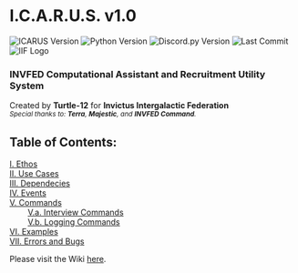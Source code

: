 # **I.C.A.R.U.S.** v1.0  
![ICARUS Version](https://img.shields.io/badge/ICARUS-v1.0.4-49fcff)
![Python Version](https://img.shields.io/badge/python-v3.8.5-3571A3)
![Discord.py Version](https://img.shields.io/badge/discord.py-v1.7.3-94332c)
![Last Commit](https://img.shields.io/github/last-commit/tkomasa/ICARUS-documentation)
![IIF Logo](https://img.shields.io/badge/commissioned%20by-INVFED-0A2537)

### INVFED Computational Assistant and Recruitment Utility System
Created by **Turtle-12** for **Invictus Intergalactic Federation**  
<sub>_Special thanks to: **Terra**, **Majestic**, and **INVFED Command**._</sub>

## Table of Contents:  
[I. Ethos](#I-Ethos)  
[II. Use Cases](#II-Use-Cases)  
[III. Dependecies](#III-Dependencies)  
[IV. Events](#IV-Events)  
[V. Commands](#V-Commands)  
&emsp;&emsp; [V.a. Interview Commands](#Va-Interview-Commands)  
&emsp;&emsp; [V.b. Logging Commands](#Vb-Logging-Commands)  
[VI. Examples](#VI-Examples)  
[VII. Errors and Bugs](#VII-Errors-and-Bugs)  

Please visit the Wiki [here]().
